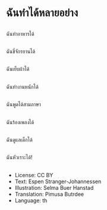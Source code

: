 # ฉันทำได้หลายอย่าง

##
ฉันทำอาหารได้

##
ฉันขี่จักรยานได้

##
ฉันเย็บผ้าได้

##
ฉันทำงานหนักได้

##
ฉันพูดได้สามภาษา

##
ฉันร้องเพลงได้

##
ฉันดูแลเด็กได้

##
ฉันหัวเราะได้!

##
* License: CC BY
* Text: Espen Stranger-Johannessen
* Illustration: Selma Buer Hanstad
* Translation: Pimusa Butrdee
* Language: th
